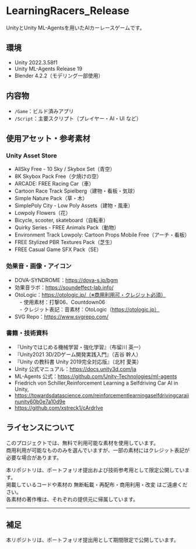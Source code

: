 # LearningRacers_Release

UnityとUnity ML-Agentsを用いたAIカーレースゲームです。

## 環境

- Unity 2022.3.58f1
- Unity ML-Agents Release 19
- Blender 4.2.2（モデリング一部使用）

## 内容物

- `/Game`：ビルド済みアプリ
- `/Script`：主要スクリプト（プレイヤー・AI・UI など）

## 使用アセット・参考素材

### Unity Asset Store
- AllSky Free - 10 Sky / Skybox Set（青空）
- 8K Skybox Pack Free（夕焼けの空）
- ARCADE: FREE Racing Car（車）
- Cartoon Race Track Spielberg（建物・看板・気球）
- Simple Nature Pack（草・木）
- SimplePoly City - Low Poly Assets（建物・風車）
- Lowpoly Flowers（花）
- Bicycle, scooter, skateboard（自転車）
- Quirky Series - FREE Animals Pack（動物）
- Environment Track Lowpoly: Cartoon Props Mobile Free（アーチ・看板）
- FREE Stylized PBR Textures Pack（芝生）
- FREE Casual Game SFX Pack（SE）

### 効果音・画像・アイコン
- DOVA-SYNDROME：https://dova-s.jp/bgm
- 効果音ラボ：https://soundeffect-lab.info/
- OtoLogic：https://otologic.jp/（※商用利用可・クレジット必須）  
　- 使用素材：打撃06、Countdown06  
　- クレジット表記：音素材：OtoLogic（https://otologic.jp）
- SVG Repo：https://www.svgrepo.com/

### 書籍・技術資料
- 『Unityではじめる機械学習・強化学習』（布留川 英一）
- 『Unity2021 3D/2Dゲーム開発実践入門』（吉谷 幹人）
- 『Unity の教科書 Unity 2019完全対応版』（北村 愛美）
- Unity 公式マニュアル：https://docs.unity3d.com/ja
- ML-Agents 公式：https://github.com/Unity-Technologies/ml-agents
- Friedrich von Schiller,Reinforcement Learning a Selfdriving Car AI in Unity,
- https://towardsdatascience.com/reinforcementlearningaselfdrivingcaraiinunity60b0e7a10d9e
- https://github.com/xstreck1/cArdrIve

## ライセンスについて

このプロジェクトでは、無料で利用可能な素材を使用しています。  
商用利用が可能なもののみを選んでいますが、一部の素材にはクレジット表記が必要な場合があります。

本リポジトリは、ポートフォリオ提出および技術参考用として限定公開しています。  
掲載しているコードや素材の 無断転載・再配布・商用利用・改変 はご遠慮ください。  
各素材の著作権は、それぞれの提供元に帰属しています。

---

## 補足

本リポジトリは、ポートフォリオ提出用として期間限定で公開しています。
